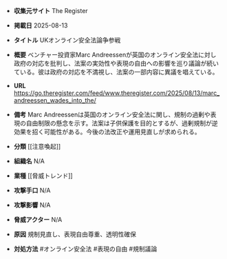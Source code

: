 - **収集元サイト**
The Register

- **掲載日**
2025-08-13

- **タイトル**
UKオンライン安全法論争参戦

- **概要**
ベンチャー投資家Marc Andreessenが英国のオンライン安全法に対し政府の対応を批判し、法案の実効性や表現の自由への影響を巡り議論が続いている。彼は政府の対応を不満視し、法案の一部内容に異議を唱えている。

- **URL**
https://go.theregister.com/feed/www.theregister.com/2025/08/13/marc_andreessen_wades_into_the/

- **備考**
Marc Andreessenは英国のオンライン安全法に関し、規制の過剰や表現の自由制限の懸念を示す。法案は子供保護を目的とするが、過剰規制が逆効果を招く可能性がある。今後の法改正や運用見直しが求められる。

- **分類**
[[注意喚起]]

- **組織名**
N/A

- **業種**
[[脅威トレンド]]

- **攻撃手口**
N/A

- **攻撃影響**
N/A

- **脅威アクター**
N/A

- **原因**
規制見直し、表現自由尊重、透明性確保

- **対処方法**
#オンライン安全法 #表現の自由 #規制議論
